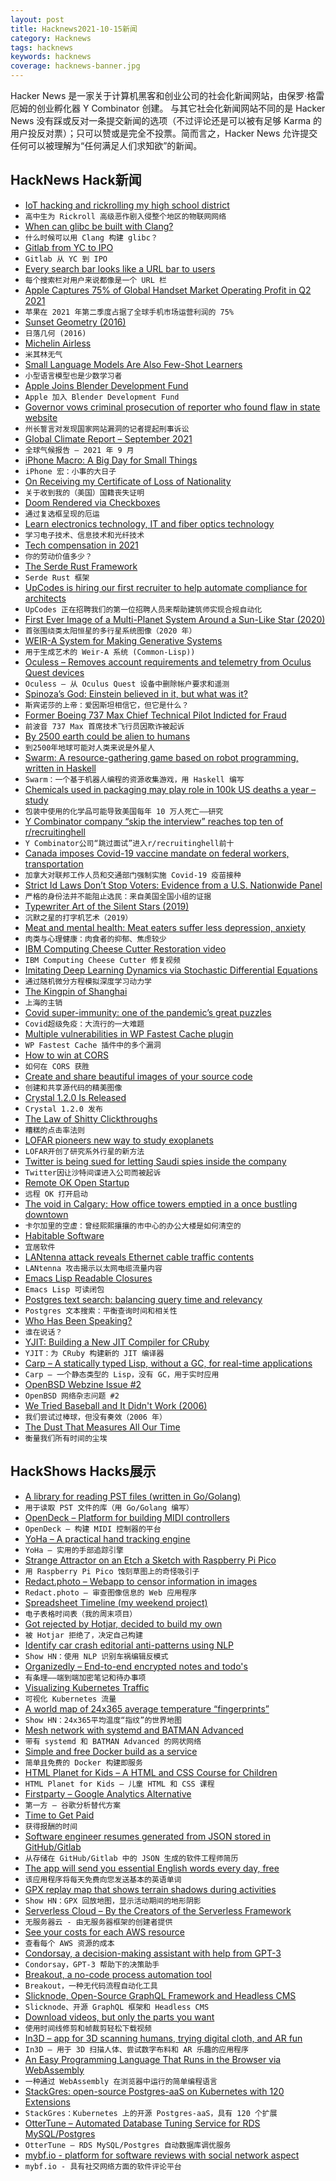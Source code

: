 ```yaml
---
layout: post
title: Hacknews2021-10-15新闻
category: Hacknews
tags: hacknews
keywords: hacknews
coverage: hacknews-banner.jpg
---
```


Hacker News 是一家关于计算机黑客和创业公司的社会化新闻网站，由保罗·格雷厄姆的创业孵化器 Y Combinator 创建。
与其它社会化新闻网站不同的是 Hacker News 没有踩或反对一条提交新闻的选项（不过评论还是可以被有足够 Karma 的用户投反对票）；只可以赞或是完全不投票。简而言之，Hacker News 允许提交任何可以被理解为“任何满足人们求知欲”的新闻。

## HackNews Hack新闻


- [IoT hacking and rickrolling my high school district](https://whitehoodhacker.net/posts/2021-10-04-the-big-rick)
- `高中生为 Rickroll 高级恶作剧入侵整个地区的物联网网络`
- [When can glibc be built with Clang?](https://maskray.me/blog/2021-10-10-when-can-glibc-be-built-with-clang)
- `什么时候可以用 Clang 构建 glibc？`
- [Gitlab from YC to IPO](https://blog.ycombinator.com/gitlab-from-yc-to-ipo/)
- `Gitlab 从 YC 到 IPO`
- [Every search bar looks like a URL bar to users](https://shkspr.mobi/blog/2021/10/every-search-bar-looks-like-a-url-bar-to-users/)
- `每个搜索栏对用户来说都像是一个 URL 栏`
- [Apple Captures 75% of Global Handset Market Operating Profit in Q2 2021](https://www.counterpointresearch.com/global-handset-market-operating-profit-q2-2021/)
- `苹果在 2021 年第二季度占据了全球手机市场运营利润的 75%`
- [Sunset Geometry (2016)](https://www.shapeoperator.com/2016/12/12/sunset-geometry/)
- `日落几何 (2016)`
- [Michelin Airless](https://www.michelin.com/en/innovation/vision-concept/airless/)
- `米其林无气`
- [Small Language Models Are Also Few-Shot Learners](https://aclanthology.org/2021.naacl-main.185/)
- `小型语言模型也是少数学习者`
- [Apple Joins Blender Development Fund](https://www.blender.org/press/apple-joins-blender-development-fund/)
- `Apple 加入 Blender Development Fund`
- [Governor vows criminal prosecution of reporter who found flaw in state website](https://missouriindependent.com/2021/10/14/missouri-governor-vows-criminal-prosecution-of-reporter-who-found-flaw-in-state-website/)
- `州长誓言对发现国家网站漏洞的记者提起刑事诉讼`
- [Global Climate Report – September 2021](https://www.ncdc.noaa.gov/sotc/global/202109)
- `全球气候报告 – 2021 年 9 月`
- [iPhone Macro: A Big Day for Small Things](https://lux.camera/iphone-macro-camera-a-big-day-for-small-things/)
- `iPhone 宏：小事的大日子`
- [On Receiving my Certificate of Loss of Nationality](https://rachelsruminations.com/certificate-loss-nationality/)
- `关于收到我的（美国）国籍丧失证明`
- [Doom Rendered via Checkboxes](https://healeycodes.com/doom-rendered-via-checkboxes)
- `通过复选框呈现的厄运`
- [Learn electronics technology, IT and fiber optics technology](https://rsdacademy.net)
- `学习电子技术、信息技术和光纤技术`
- [Tech compensation in 2021](https://jacobian.org/2021/oct/13/tech-salaries-2021/)
- `你的劳动价值多少？ `
- [The Serde Rust Framework](https://serde.rs/)
- `Serde Rust 框架`
- [UpCodes is hiring our first recruiter to help automate compliance for architects](https://up.codes/careers#recruiter)
- `UpCodes 正在招聘我们的第一位招聘人员来帮助建筑师实现合规自动化`
- [First Ever Image of a Multi-Planet System Around a Sun-Like Star (2020)](https://www.eso.org/public/news/eso2011/)
- `首张围绕类太阳恒星的多行星系统图像（2020 年）`
- [WEIR-A System for Making Generative Systems](https://github.com/inconvergent/weir)
- `用于生成艺术的 Weir-A 系统 (Common-Lisp))`
- [Oculess – Removes account requirements and telemetry from Oculus Quest devices](https://github.com/basti564/Oculess)
- `Oculess – 从 Oculus Quest 设备中删除帐户要求和遥测`
- [Spinoza’s God: Einstein believed in it, but what was it?](https://www.prospectmagazine.co.uk/philosophy/spinozas-religion-clare-carlisle-god-einstein-philosophy-religion-review)
- `斯宾诺莎的上帝：爱因斯坦相信它，但它是什么？`
- [Former Boeing 737 Max Chief Technical Pilot Indicted for Fraud](https://www.justice.gov/usao-ndtx/pr/former-boeing-737-max-chief-technical-pilot-indicted-fraud)
- `前波音 737 Max 首席技术飞行员因欺诈被起诉`
- [By 2500 earth could be alien to humans](https://www.mcgill.ca/channels/channels/news/2500-earth-could-be-alien-humans-334080)
- `到2500年地球可能对人类来说是外星人`
- [Swarm: A resource-gathering game based on robot programming, written in Haskell](https://github.com/byorgey/swarm)
- `Swarm：一个基于机器人编程的资源收集游戏，用 Haskell 编写`
- [Chemicals used in packaging may play role in 100k US deaths a year – study](https://www.theguardian.com/us-news/2021/oct/14/phthalates-deaths-older-americans-study-chemicals)
- `包装中使用的化学品可能导致美国每年 10 万人死亡——研究`
- [Y Combinator company “skip the interview” reaches top ten of r/recruitinghell](https://old.reddit.com/r/SubredditDrama/comments/q80h7h/tech_bro_invents_a_skip_the_interview_tool_where/)
- `Y Combinator公司“跳过面试”进入r/recruitinghell前十`
- [Canada imposes Covid-19 vaccine mandate on federal workers, transportation](https://www.reuters.com/world/americas/unvaccinated-federal-workers-canada-will-be-put-unpaid-leave-globe-mail-2021-10-06/)
- `加拿大对联邦工作人员和交通部门强制实施 Covid-19 疫苗接种`
- [Strict Id Laws Don’t Stop Voters: Evidence from a U.S. Nationwide Panel](https://academic.oup.com/qje/article-abstract/136/4/2615/6281042)
- `严格的身份法并不能阻止选民：来自美国全国小组的证据`
- [Typewriter Art of the Silent Stars (2019)](https://moviessilently.com/2019/06/29/typewriter-art-of-the-silent-stars/)
- `沉默之星的打字机艺术（2019）`
- [Meat and mental health: Meat eaters suffer less depression, anxiety](https://www.tandfonline.com/doi/full/10.1080/10408398.2021.1974336)
- `肉类与心理健康：肉食者的抑郁、焦虑较少`
- [IBM Computing Cheese Cutter Restoration video](https://www.youtube.com/watch?v=z8VhNF_0I5c)
- `IBM Computing Cheese Cutter 修复视频`
- [Imitating Deep Learning Dynamics via Stochastic Differential Equations](https://arxiv.org/abs/2110.05960)
- `通过随机微分方程模拟深度学习动力学`
- [The Kingpin of Shanghai](https://www.damninteresting.com/the-kingpin-of-shanghai/)
- `上海的主销`
- [Covid super-immunity: one of the pandemic’s great puzzles](https://www.nature.com/articles/d41586-021-02795-x)
- `Covid超级免疫：大流行的一大难题`
- [Multiple vulnerabilities in WP Fastest Cache plugin](https://jetpack.com/2021/10/14/multiple-vulnerabilities-in-wp-fastest-cache-plugin/)
- `WP Fastest Cache 插件中的多个漏洞`
- [How to win at CORS](https://jakearchibald.com/2021/cors/)
- `如何在 CORS 获胜`
- [Create and share beautiful images of your source code](https://carbon.now.sh/)
- `创建和共享源代码的精美图像`
- [Crystal 1.2.0 Is Released](https://crystal-lang.org/2021/10/14/1.2.0-released.html)
- `Crystal 1.2.0 发布`
- [The Law of Shitty Clickthroughs](https://andrewchen.com/the-law-of-shitty-clickthroughs/)
- `糟糕的点击率法则`
- [LOFAR pioneers new way to study exoplanets](https://www.astron.nl/lofar-pioneers-new-way-to-study-exoplanet-environments/)
- `LOFAR开创了研究系外行星的新方法`
- [Twitter is being sued for letting Saudi spies inside the company](https://www.protocol.com/bulletins/saudi-dissident-twitter-lawsuit-spies)
- `Twitter因让沙特间谍进入公司而被起诉`
- [Remote OK Open Startup](https://remoteok.io/open)
- `远程 OK 打开启动`
- [The void in Calgary: How office towers emptied in a once bustling downtown](https://www.theglobeandmail.com/canada/alberta/article-the-void-in-calgary-how-office-towers-emptied-in-a-once-bustling/)
- `卡尔加里的空虚：曾经熙熙攘攘的市中心的办公大楼是如何清空的`
- [Habitable Software](http://akkartik.name/post/habitability)
- `宜居软件`
- [LANtenna attack reveals Ethernet cable traffic contents](https://www.theregister.com/2021/10/14/lantenna_ethernet_cable_rf_emissions/)
- `LANtenna 攻击揭示以太网电缆流量内容`
- [Emacs Lisp Readable Closures](https://nullprogram.com/blog/2013/12/30/)
- `Emacs Lisp 可读闭包`
- [Postgres text search: balancing query time and relevancy](https://about.sourcegraph.com/blog/postgres-text-search-balancing-query-time-and-relevancy/)
- `Postgres 文本搜索：平衡查询时间和相关性`
- [Who Has Been Speaking?](https://maxwellforbes.com/posts/who-has-been-speaking)
- `谁在说话？`
- [YJIT: Building a New JIT Compiler for CRuby](https://shopify.engineering/yjit-just-in-time-compiler-cruby)
- `YJIT：为 CRuby 构建新的 JIT 编译器`
- [Carp – A statically typed Lisp, without a GC, for real-time applications](https://github.com/carp-lang/Carp)
- `Carp – 一个静态类型的 Lisp，没有 GC，用于实时应用`
- [OpenBSD Webzine Issue #2](https://webzine.puffy.cafe/issue-2.html)
- `OpenBSD 网络杂志问题 #2`
- [We Tried Baseball and It Didn't Work (2006)](https://ronjeffries.com/xprog/articles/jatbaseball/)
- `我们尝试过棒球，但没有奏效（2006 年）`
- [The Dust That Measures All Our Time](https://publicdomainreview.org/essay/the-dust-that-measures-all-our-time/)
- `衡量我们所有时间的尘埃`


## HackShows Hacks展示

- [ A library for reading PST files (written in Go/Golang)](https://github.com/mooijtech/go-pst)
- `用于读取 PST 文件的库（用 Go/Golang 编写）`
- [ OpenDeck – Platform for building MIDI controllers](https://github.com/shanteacontrols/OpenDeck)
- `OpenDeck – 构建 MIDI 控制器的平台`
- [ YoHa – A practical hand tracking engine](https://handtracking.io)
- `YoHa – 实用的手部追踪引擎`
- [ Strange Attractor on an Etch a Sketch with Raspberry Pi Pico](https://www.youtube.com/watch?v=_2FIVBfSSDg)
- `用 Raspberry Pi Pico 蚀刻草图上的奇怪吸引子`
- [ Redact.photo – Webapp to censor information in images](https://redact.photo)
- `Redact.photo – 审查图像信息的 Web 应用程序`
- [ Spreadsheet Timeline (my weekend project)](https://spreadsheettimeline.com/)
- `电子表格时间表（我的周末项目）`
- [ Got rejected by Hotjar, decided to build my own](https://squeaky.ai/)
- `被 Hotjar 拒绝了，决定自己构建`
- [ Identify car crash editorial anti-patterns using NLP](https://visionzeroreporting.com/)
- `Show HN：使用 NLP 识别车祸编辑反模式`
- [ Organizedly – End-to-end encrypted notes and todo's](https://www.organized.ly/)
- `有条理——端到端加密笔记和待办事项`
- [ Visualizing Kubernetes Traffic](https://kentiklabs.com/blog/visualize-k8s-traffic/)
- `可视化 Kubernetes 流量`
- [ A world map of 24x365 average temperature “fingerprints”](https://weatherspark.com/map)
- `Show HN：24x365平均温度“指纹”的世界地图`
- [ Mesh network with systemd and BATMAN Advanced](https://git.disroot.org/pranav/naxalnet)
- `带有 systemd 和 BATMAN Advanced 的网状网络`
- [ Simple and free Docker build as a service](https://www.svennex.com)
- `简单且免费的 Docker 构建即服务`
- [ HTML Planet for Kids – A HTML and CSS Course for Children](item?id=28842702)
- `HTML Planet for Kids – 儿童 HTML 和 CSS 课程`
- [ Firstparty – Google Analytics Alternative](https://firstpartyhq.com/)
- `第一方 – 谷歌分析替代方案`
- [ Time to Get Paid](https://ttgpapp.com)
- `获得报酬的时间`
- [ Software engineer resumes generated from JSON stored in GitHub/Gitlab](https://www.jsonme.com/)
- `从存储在 GitHub/Gitlab 中的 JSON 生成的软件工程师简历`
- [ The app will send you essential English words every day, free](https://www.ipushyouenglish.com/)
- `该应用程序将每天免费向您发送基本的英语单词`
- [ GPX replay map that shows terrain shadows during activities](https://shademap.app/gpxreplay/)
- `Show HN：GPX 回放地图，显示活动期间的地形阴影`
- [ Serverless Cloud – By the Creators of the Serverless Framework](https://www.serverless.com//cloud)
- `无服务器云 - 由无服务器框架的创建者提供`
- [ See your costs for each AWS resource](https://www.vantage.sh/features/advanced-analytics)
- `查看每个 AWS 资源的成本`
- [ Condorsay, a decision-making assistant with help from GPT-3](https://condorsay.com)
- `Condorsay，GPT-3 帮助下的决策助手`
- [ Breakout, a no-code process automation tool](https://getbreakout.com/)
- `Breakout，一种无代码流程自动化工具`
- [ Slicknode, Open-Source GraphQL Framework and Headless CMS](https://github.com/slicknode/slicknode)
- `Slicknode、开源 GraphQL 框架和 Headless CMS`
- [ Download videos, but only the parts you want](https://videodownloadtool.io)
- `使用时间线修剪和帧裁剪轻松下载视频`
- [ In3D – app for 3D scanning humans, trying digital cloth, and AR fun](https://www.youtube.com/watch?v=Xl0ffFJW8cU)
- `In3D – 用于 3D 扫描人体、尝试数字布料和 AR 乐趣的应用程序`
- [ An Easy Programming Language That Runs in the Browser via WebAssembly](https://easylang.online/ide/)
- `一种通过 WebAssembly 在浏览器中运行的简单编程语言`
- [ StackGres: open-source Postgres-aaS on Kubernetes with 120 Extensions](https://stackgres.io/)
- `StackGres：Kubernetes 上的开源 Postgres-aaS，具有 120 个扩展`
- [ OtterTune – Automated Database Tuning Service for RDS MySQL/Postgres](item?id=28868382)
- `OtterTune – RDS MySQL/Postgres 自动数据库调优服务`
- [ mybf.io - platform for software reviews with social network aspect](item?id=28870006)
- `mybf.io - 具有社交网络方面的软件评论平台`

